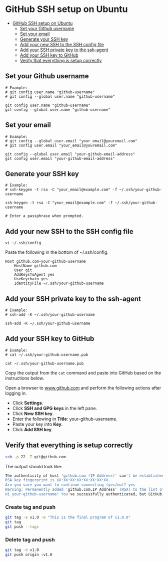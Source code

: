 # GitHub SSH setup on Ubuntu


- [GitHub SSH setup on Ubuntu](#github-ssh-setup-on-ubuntu)
  - [Set your Github username](#set-your-github-username)
  - [Set your email](#set-your-email)
  - [Generate your SSH key](#generate-your-ssh-key)
  - [Add your new SSH to the SSH config file](#add-your-new-ssh-to-the-ssh-config-file)
  - [Add your SSH private key to the ssh-agent](#add-your-ssh-private-key-to-the-ssh-agent)
  - [Add your SSH key to GitHub](#add-your-ssh-key-to-github)
  - [Verify that everything is setup correctly](#verify-that-everything-is-setup-correctly)

## Set your Github username

```
# Example: 
# git config user.name "github-username"
# git config --global user.name "github-username"

git config user.name "github-username"
git config --global user.name "github-username"
```

## Set your email

```
# Example: 
# git config --global user.email "your_email@youremail.com"
# git config user.email "your_email@youremail.com"

git config --global user.email "your-github-email-address"
git config user.email "your-github-email-address"
```

## Generate your SSH key

```
# Example: 
# ssh-keygen -t rsa -C "your_email@example.com" -f ~/.ssh/your-github-username

ssh-keygen -t rsa -C "your_email@example.com" -f ~/.ssh/your-github-username

# Enter a passphrase when prompted.
```

## Add your new SSH to the SSH config file

```
vi ~/.ssh/config
```

Paste the following in the bottom of ~/.ssh/config.

```
Host github.com-your-github-username
    HostName github.com
    User git
    AddKeysToAgent yes
    UseKeychain yes
    IdentityFile ~/.ssh/your-github-username
```

## Add your SSH private key to the ssh-agent

```
# Example:
# ssh-add -K ~/.ssh/your-github-username

ssh-add -K ~/.ssh/your-github-username
```

## Add your SSH key to GitHub

```
# Example:
# cat ~/.ssh/your-github-username.pub

cat ~/.ssh/your-github-username.pub
```

Copy the output from the `cat` command and paste into GitHub based on the instructions below.

Open a browser to www.github.com and perform the following actions after logging
in.

- Click **Settings**.
- Click **SSH and GPG keys** in the left pane.
- Click **New SSH key**.
- Enter the following in **Title**: your-github-username.
- Paste your key into **Key**.
- Click **Add SSH key**.

## Verify that everything is setup correctly

```bash
ssh -p 22 -T git@github.com
```

The output should look like:

```bash
The authenticity of host 'github.com (IP Address)' can't be established.
RSA key fingerprint is XX:XX:XX:XX:XX:XX:XX:XX.
Are you sure you want to continue connecting (yes/no)? yes
Warning: Permanently added 'github.com,IP Address' (RSA) to the list of known hosts.
Hi your-github-username! You've successfully authenticated, but GitHub does not provide shell access.
```

### Create tag and push

```bash
git tag -a v1.0 -m "This is the final program of v1.0.0"
git tag
git push --tags
```

### Delete tag and push

```bash
git tag -d v1.0
git push origin :v1.0
```
